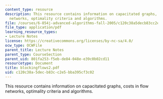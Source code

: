 ```yaml
---
content_type: resource
description: This resource contains information on capacitated graphs, costs in flow
  networks, optimality criteria and algorithms.
file: /courses/6-854j-advanced-algorithms-fall-2005/c120c38a5decb83cc2e5bba395cf3c02_blockingflows2.pdf
file_type: application/pdf
learning_resource_types:
- Lecture Notes
license: https://creativecommons.org/licenses/by-nc-sa/4.0/
ocw_type: OCWFile
parent_title: Lecture Notes
parent_type: CourseSection
parent_uid: 801fa253-f5eb-de84-048e-e39c0b02cd11
resourcetype: Document
title: blockingflows2.pdf
uid: c120c38a-5dec-b83c-c2e5-bba395cf3c02
---
```

This resource contains information on capacitated graphs, costs in flow networks, optimality criteria and algorithms.